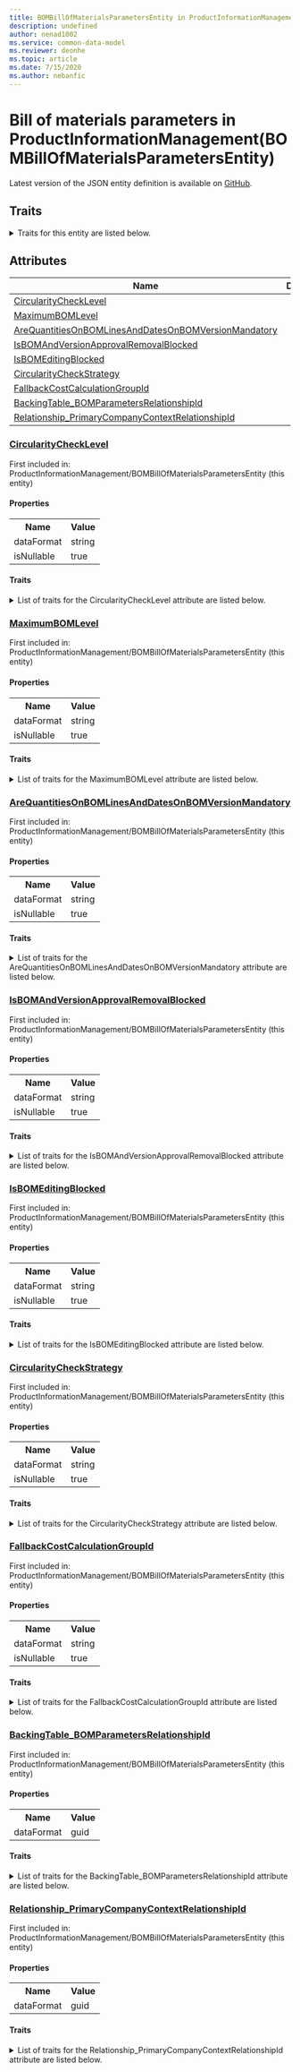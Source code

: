 ```yaml
---
title: BOMBillOfMaterialsParametersEntity in ProductInformationManagement - Common Data Model | Microsoft Docs
description: undefined
author: nenad1002
ms.service: common-data-model
ms.reviewer: deonhe
ms.topic: article
ms.date: 7/15/2020
ms.author: nebanfic
---
```


# Bill of materials parameters in ProductInformationManagement(BOMBillOfMaterialsParametersEntity)

  
 Latest version of the JSON entity definition is available on <a href="https://github.com/Microsoft/CDM/tree/master/schemaDocuments/core/operationsCommon/Entities/SupplyChain/ProductInformationManagement/BOMBillOfMaterialsParametersEntity.cdm.json" target="_blank">GitHub</a>.  

## Traits

<details>
<summary>Traits for this entity are listed below.  
</summary>

**is.CDM.entityVersion**  
  <table><tr><th>Parameter</th><th>Value</th><th>Data type</th><th>Explanation</th></tr><tr><td>versionNumber</td><td>"1.0"</td><td>string</td><td>semantic version number of the entity</td></tr></table>

**is.application.releaseVersion**  
  <table><tr><th>Parameter</th><th>Value</th><th>Data type</th><th>Explanation</th></tr><tr><td>releaseVersion</td><td>"10.0.13.0"</td><td>string</td><td>semantic version number of the application introducing this entity</td></tr></table>

**is.localized.displayedAs**  
  Holds the list of language specific display text for an object.  <table><tr><th>Parameter</th><th>Value</th><th>Data type</th><th>Explanation</th></tr><tr><td>localizedDisplayText</td><td><table><tr><th>languageTag</th><th>displayText</th></tr><tr><td>en</td><td>Bill of materials parameters</td></tr></table></td><td>entity</td><td>a reference to the constant entity holding the list of localized text</td></tr></table>

</details>

## Attributes

|Name|Description|First Included in Instance|
|---|---|---|
|[CircularityCheckLevel](#CircularityCheckLevel)||<a href="BOMBillOfMaterialsParametersEntity.md" target="_blank">ProductInformationManagement/BOMBillOfMaterialsParametersEntity</a>|
|[MaximumBOMLevel](#MaximumBOMLevel)||<a href="BOMBillOfMaterialsParametersEntity.md" target="_blank">ProductInformationManagement/BOMBillOfMaterialsParametersEntity</a>|
|[AreQuantitiesOnBOMLinesAndDatesOnBOMVersionMandatory](#AreQuantitiesOnBOMLinesAndDatesOnBOMVersionMandatory)||<a href="BOMBillOfMaterialsParametersEntity.md" target="_blank">ProductInformationManagement/BOMBillOfMaterialsParametersEntity</a>|
|[IsBOMAndVersionApprovalRemovalBlocked](#IsBOMAndVersionApprovalRemovalBlocked)||<a href="BOMBillOfMaterialsParametersEntity.md" target="_blank">ProductInformationManagement/BOMBillOfMaterialsParametersEntity</a>|
|[IsBOMEditingBlocked](#IsBOMEditingBlocked)||<a href="BOMBillOfMaterialsParametersEntity.md" target="_blank">ProductInformationManagement/BOMBillOfMaterialsParametersEntity</a>|
|[CircularityCheckStrategy](#CircularityCheckStrategy)||<a href="BOMBillOfMaterialsParametersEntity.md" target="_blank">ProductInformationManagement/BOMBillOfMaterialsParametersEntity</a>|
|[FallbackCostCalculationGroupId](#FallbackCostCalculationGroupId)||<a href="BOMBillOfMaterialsParametersEntity.md" target="_blank">ProductInformationManagement/BOMBillOfMaterialsParametersEntity</a>|
|[BackingTable_BOMParametersRelationshipId](#BackingTable_BOMParametersRelationshipId)||<a href="BOMBillOfMaterialsParametersEntity.md" target="_blank">ProductInformationManagement/BOMBillOfMaterialsParametersEntity</a>|
|[Relationship_PrimaryCompanyContextRelationshipId](#Relationship_PrimaryCompanyContextRelationshipId)||<a href="BOMBillOfMaterialsParametersEntity.md" target="_blank">ProductInformationManagement/BOMBillOfMaterialsParametersEntity</a>|

### <a href=#CircularityCheckLevel name="CircularityCheckLevel">CircularityCheckLevel</a>

First included in: ProductInformationManagement/BOMBillOfMaterialsParametersEntity (this entity)  

#### Properties

<table><tr><th>Name</th><th>Value</th></tr><tr><td>dataFormat</td><td>string</td></tr><tr><td>isNullable</td><td>true</td></tr></table>

#### Traits

<details>
<summary>List of traits for the CircularityCheckLevel attribute are listed below.</summary>

**is.dataFormat.character**  
**is.dataFormat.big**  
**is.dataFormat.array**  
**is.nullable**  
The attribute value may be set to NULL.  

**is.dataFormat.character**  
**is.dataFormat.array**  
</details>

### <a href=#MaximumBOMLevel name="MaximumBOMLevel">MaximumBOMLevel</a>

First included in: ProductInformationManagement/BOMBillOfMaterialsParametersEntity (this entity)  

#### Properties

<table><tr><th>Name</th><th>Value</th></tr><tr><td>dataFormat</td><td>string</td></tr><tr><td>isNullable</td><td>true</td></tr></table>

#### Traits

<details>
<summary>List of traits for the MaximumBOMLevel attribute are listed below.</summary>

**is.dataFormat.character**  
**is.dataFormat.big**  
**is.dataFormat.array**  
**is.nullable**  
The attribute value may be set to NULL.  

**is.dataFormat.character**  
**is.dataFormat.array**  
</details>

### <a href=#AreQuantitiesOnBOMLinesAndDatesOnBOMVersionMandatory name="AreQuantitiesOnBOMLinesAndDatesOnBOMVersionMandatory">AreQuantitiesOnBOMLinesAndDatesOnBOMVersionMandatory</a>

First included in: ProductInformationManagement/BOMBillOfMaterialsParametersEntity (this entity)  

#### Properties

<table><tr><th>Name</th><th>Value</th></tr><tr><td>dataFormat</td><td>string</td></tr><tr><td>isNullable</td><td>true</td></tr></table>

#### Traits

<details>
<summary>List of traits for the AreQuantitiesOnBOMLinesAndDatesOnBOMVersionMandatory attribute are listed below.</summary>

**is.dataFormat.character**  
**is.dataFormat.big**  
**is.dataFormat.array**  
**is.nullable**  
The attribute value may be set to NULL.  

**is.dataFormat.character**  
**is.dataFormat.array**  
</details>

### <a href=#IsBOMAndVersionApprovalRemovalBlocked name="IsBOMAndVersionApprovalRemovalBlocked">IsBOMAndVersionApprovalRemovalBlocked</a>

First included in: ProductInformationManagement/BOMBillOfMaterialsParametersEntity (this entity)  

#### Properties

<table><tr><th>Name</th><th>Value</th></tr><tr><td>dataFormat</td><td>string</td></tr><tr><td>isNullable</td><td>true</td></tr></table>

#### Traits

<details>
<summary>List of traits for the IsBOMAndVersionApprovalRemovalBlocked attribute are listed below.</summary>

**is.dataFormat.character**  
**is.dataFormat.big**  
**is.dataFormat.array**  
**is.nullable**  
The attribute value may be set to NULL.  

**is.dataFormat.character**  
**is.dataFormat.array**  
</details>

### <a href=#IsBOMEditingBlocked name="IsBOMEditingBlocked">IsBOMEditingBlocked</a>

First included in: ProductInformationManagement/BOMBillOfMaterialsParametersEntity (this entity)  

#### Properties

<table><tr><th>Name</th><th>Value</th></tr><tr><td>dataFormat</td><td>string</td></tr><tr><td>isNullable</td><td>true</td></tr></table>

#### Traits

<details>
<summary>List of traits for the IsBOMEditingBlocked attribute are listed below.</summary>

**is.dataFormat.character**  
**is.dataFormat.big**  
**is.dataFormat.array**  
**is.nullable**  
The attribute value may be set to NULL.  

**is.dataFormat.character**  
**is.dataFormat.array**  
</details>

### <a href=#CircularityCheckStrategy name="CircularityCheckStrategy">CircularityCheckStrategy</a>

First included in: ProductInformationManagement/BOMBillOfMaterialsParametersEntity (this entity)  

#### Properties

<table><tr><th>Name</th><th>Value</th></tr><tr><td>dataFormat</td><td>string</td></tr><tr><td>isNullable</td><td>true</td></tr></table>

#### Traits

<details>
<summary>List of traits for the CircularityCheckStrategy attribute are listed below.</summary>

**is.dataFormat.character**  
**is.dataFormat.big**  
**is.dataFormat.array**  
**is.nullable**  
The attribute value may be set to NULL.  

**is.dataFormat.character**  
**is.dataFormat.array**  
</details>

### <a href=#FallbackCostCalculationGroupId name="FallbackCostCalculationGroupId">FallbackCostCalculationGroupId</a>

First included in: ProductInformationManagement/BOMBillOfMaterialsParametersEntity (this entity)  

#### Properties

<table><tr><th>Name</th><th>Value</th></tr><tr><td>dataFormat</td><td>string</td></tr><tr><td>isNullable</td><td>true</td></tr></table>

#### Traits

<details>
<summary>List of traits for the FallbackCostCalculationGroupId attribute are listed below.</summary>

**is.dataFormat.character**  
**is.dataFormat.big**  
**is.dataFormat.array**  
**is.nullable**  
The attribute value may be set to NULL.  

**is.dataFormat.character**  
**is.dataFormat.array**  
</details>

### <a href=#BackingTable_BOMParametersRelationshipId name="BackingTable_BOMParametersRelationshipId">BackingTable_BOMParametersRelationshipId</a>

First included in: ProductInformationManagement/BOMBillOfMaterialsParametersEntity (this entity)  

#### Properties

<table><tr><th>Name</th><th>Value</th></tr><tr><td>dataFormat</td><td>guid</td></tr></table>

#### Traits

<details>
<summary>List of traits for the BackingTable_BOMParametersRelationshipId attribute are listed below.</summary>

**is.dataFormat.character**  
**is.dataFormat.big**  
**is.dataFormat.array**  
**is.dataFormat.guid**  
**means.identity.entityId**  
**is.linkedEntity.identifier**  
Marks the attribute(s) that hold foreign key references to a linked (used as an attribute) entity. This attribute is added to the resolved entity to enumerate the referenced entities.  <table><tr><th>Parameter</th><th>Value</th><th>Data type</th><th>Explanation</th></tr><tr><td>entityReferences</td><td><table><tr><th>entityReference</th><th>attributeReference</th></tr><tr><td><a href="../../../Tables/SupplyChain/ProductInformationManagement/Parameter/BOMParameters.md" target="_blank">/core/operationsCommon/Tables/SupplyChain/ProductInformationManagement/Parameter/BOMParameters.cdm.json/BOMParameters</a></td><td><a href="../../../Tables/SupplyChain/ProductInformationManagement/Parameter/BOMParameters.md#RecId" target="_blank">RecId</a></td></tr></table></td><td>entity</td><td>a reference to the constant entity holding the list of entity references</td></tr></table>

**is.dataFormat.guid**  
**is.dataFormat.character**  
**is.dataFormat.array**  
</details>

### <a href=#Relationship_PrimaryCompanyContextRelationshipId name="Relationship_PrimaryCompanyContextRelationshipId">Relationship_PrimaryCompanyContextRelationshipId</a>

First included in: ProductInformationManagement/BOMBillOfMaterialsParametersEntity (this entity)  

#### Properties

<table><tr><th>Name</th><th>Value</th></tr><tr><td>dataFormat</td><td>guid</td></tr></table>

#### Traits

<details>
<summary>List of traits for the Relationship_PrimaryCompanyContextRelationshipId attribute are listed below.</summary>

**is.dataFormat.character**  
**is.dataFormat.big**  
**is.dataFormat.array**  
**is.dataFormat.guid**  
**means.identity.entityId**  
**is.linkedEntity.identifier**  
Marks the attribute(s) that hold foreign key references to a linked (used as an attribute) entity. This attribute is added to the resolved entity to enumerate the referenced entities.  <table><tr><th>Parameter</th><th>Value</th><th>Data type</th><th>Explanation</th></tr><tr><td>entityReferences</td><td><table><tr><th>entityReference</th><th>attributeReference</th></tr><tr><td><a href="../../../Tables/Finance/Ledger/Main/CompanyInfo.md" target="_blank">/core/operationsCommon/Tables/Finance/Ledger/Main/CompanyInfo.cdm.json/CompanyInfo</a></td><td><a href="../../../Tables/Finance/Ledger/Main/CompanyInfo.md#RecId" target="_blank">RecId</a></td></tr></table></td><td>entity</td><td>a reference to the constant entity holding the list of entity references</td></tr></table>

**is.dataFormat.guid**  
**is.dataFormat.character**  
**is.dataFormat.array**  
</details>
